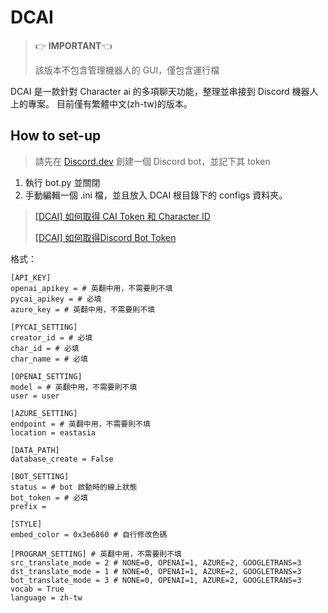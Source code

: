 # DCAI
> :point_right:  **IMPORTANT**:point_left:
> 
> 該版本不包含管理機器人的 GUI，僅包含運行檔

DCAI 是一款針對 Character ai 的多項聊天功能，整理並串接到 Discord 機器人上的專案。
目前僅有繁體中文(zh-tw)的版本。
## How to set-up
> 請先在 [Discord.dev](https://ptb.discord.com/developers/applications) 創建一個 Discord bot，並記下其 token
1. 執行 bot.py 並關閉
2. 手動編輯一個 .ini 檔，並且放入 DCAI 根目錄下的 configs 資料夾。
> [[DCAI] 如何取得 CAI Token 和 Character ID](https://hackmd.io/@MiipisSus/BJXOGRh_a)
> 
> [[DCAI] 如何取得Discord Bot Token](https://hackmd.io/@MiipisSus/Hkffw62O6)

格式：
```
[API_KEY]
openai_apikey = # 英翻中用，不需要則不填
pycai_apikey = # 必填
azure_key = # 英翻中用，不需要則不填

[PYCAI_SETTING]
creator_id = # 必填
char_id = # 必填
char_name = # 必填

[OPENAI_SETTING]
model = # 英翻中用，不需要則不填
user = user

[AZURE_SETTING]
endpoint = # 英翻中用，不需要則不填
location = eastasia

[DATA_PATH]
database_create = False

[BOT_SETTING]
status = # bot 啟動時的線上狀態
bot_token = # 必填
prefix = 

[STYLE]
embed_color = 0x3e6860 # 自行修改色碼

[PROGRAM_SETTING] # 英翻中用，不需要則不填
src_translate_mode = 2 # NONE=0, OPENAI=1, AZURE=2, GOOGLETRANS=3
dst_translate_mode = 1 # NONE=0, OPENAI=1, AZURE=2, GOOGLETRANS=3
bot_translate_mode = 3 # NONE=0, OPENAI=1, AZURE=2, GOOGLETRANS=3
vocab = True
language = zh-tw
```
